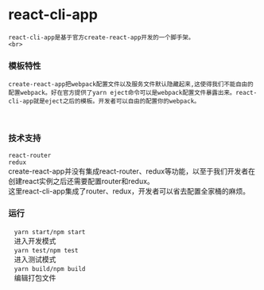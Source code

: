 # react-cli-app
    react-cli-app是基于官方create-react-app开发的一个脚手架。
    <br>
### 模板特性
    create-react-app把webpack配置文件以及服务文件默认隐藏起来,这使得我们不能自由的配置webpack。好在官方提供了yarn eject命令可以是webpack配置文件暴露出来。react-cli-app就是eject之后的模板。开发者可以自由的配置你的webpack。
    <br> 
### 技术支持
  `react-router`
    <br>
  `redux`
    <br>
    create-react-app并没有集成react-router、redux等功能，以至于我们开发者在创建react实例之后还需要配置router和redux。
    <br>
  这里react-cli-app集成了router、redux，开发者可以省去配置全家桶的麻烦。
### 运行
    `yarn start/npm start`
    <br>
    进入开发模式
    <br>
    `yarn test/npm test`
    <br>
    进入测试模式
    <br>
    `yarn build/npm build`
    <br>
    编辑打包文件
